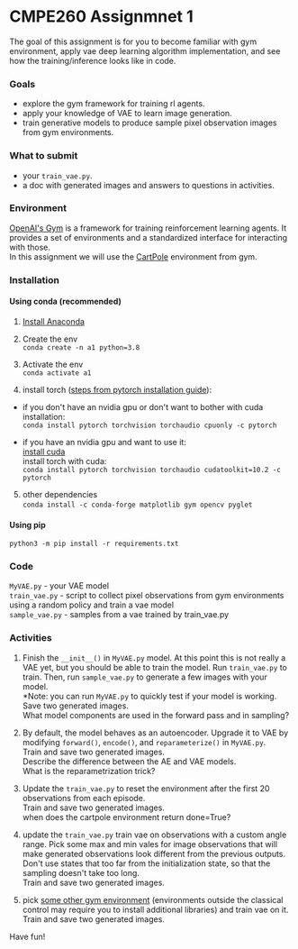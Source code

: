 # CMPE260 Assignmnet 1
The goal of this assignment is for you to become familiar with gym environment, 
apply vae deep learning algorithm implementation,
and see how the training/inference looks like in code.

### Goals 
* explore the gym framework for training rl agents.
* apply your knowledge of VAE to learn image generation.
* train generative models to produce sample pixel observation images from gym environments.

### What to submit
* your `train_vae.py`.
* a doc with generated images and answers to questions in activities.

### Environment
[OpenAI's Gym](https://gym.openai.com/) is a framework for training reinforcement 
learning agents. It provides a set of environments and a
standardized interface for interacting with those.   
In this assignment we will use the [CartPole](https://gym.openai.com/envs/CartPole-v1/) environment from gym.

### Installation

#### Using conda (recommended)    
1. [Install Anaconda](https://www.anaconda.com/products/individual)

2. Create the env    
`conda create -n a1 python=3.8` 

3. Activate the env     
`conda activate a1`    

4. install torch ([steps from pytorch installation guide](https://pytorch.org/)):    
- if you don't have an nvidia gpu or don't want to bother with cuda installation:    
`conda install pytorch torchvision torchaudio cpuonly -c pytorch`    
  
- if you have an nvidia gpu and want to use it:    
[install cuda](https://docs.nvidia.com/cuda/index.html)   
install torch with cuda:   
`conda install pytorch torchvision torchaudio cudatoolkit=10.2 -c pytorch`

5. other dependencies   
`conda install -c conda-forge matplotlib gym opencv pyglet`

#### Using pip
`python3 -m pip install -r requirements.txt`

### Code
`MyVAE.py` - your VAE model   
`train_vae.py` - script to collect pixel observations from gym environments using a random policy and train a vae model     
`sample_vae.py` - samples from a vae trained by train_vae.py    


### Activities

1. Finish the `__init__()` in `MyVAE.py` model.
At this point this is not really a VAE yet, but you should be able 
to train the model. Run `train_vae.py` to train. 
Then, run `sample_vae.py` to generate a few images with your model.   
*Note: you can run `MyVAE.py` to quickly test if your model is working.      
Save two generated images.   
What model components are used in the forward pass and in sampling?    


2. By default, the model behaves as an autoencoder. Upgrade it to 
VAE by modifying `forward()`, `encode()`, and `reparameterize()` 
in `MyVAE.py`.   
Train and save two generated images.      
Describe the difference between the AE and VAE models.   
What is the reparametrization trick?


3. Update the `train_vae.py` to reset 
the environment after the first 20 observations from each episode.    
Train and save two generated images.   
when does the cartpole environment return done=True?

 
4. update the `train_vae.py` train vae on 
observations with a custom angle range. Pick some max and min vales for image observations that
will make generated observations look different from the previous outputs. Don't use states that 
too far from the initialization state, so that the sampling doesn't take too long.    
Train and save two generated images.


5. pick [some other gym environment]((https://gym.openai.com/envs/#classic_control)) 
(environments outside the classical control may require you to install additional libraries) 
and train vae on it.    
Train and save two generated images.


Have fun!